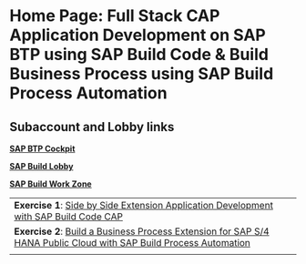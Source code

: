 # Home Page: Full Stack CAP Application Development on SAP BTP using SAP Build Code & Build Business Process using SAP Build Process Automation
 
## Subaccount and Lobby links

**[SAP BTP Cockpit](https://emea.cockpit.btp.cloud.sap/cockpit/?idp=aviss4yru.accounts.ondemand.com#/globalaccount/6378f0c6-1b1e-4b10-8517-171cbec05c3e/subaccount/980ca534-e07b-405a-827f-095dd4592203)**

**[SAP Build Lobby](https://hands-on-build-workshop-sn679jdj.eu10.build.cloud.sap/lobby)**

**[SAP Build Work Zone](https://hands-on-build-workshop-sn679jdj.dt.launchpad.cfapps.eu10.hana.ondemand.com/sites#Site-Directory)**

|  |
| - |
|**Exercise 1**:  [Side by Side Extension Application Development with SAP Build Code CAP](../../build-code/README.md) |
|**Exercise 2**: [Build a Business Process Extension for SAP S/4 HANA  Public Cloud with SAP Build Process Automation](../../build-process-automation/README.md)|
| |
